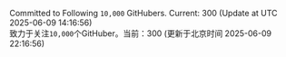 Committed to Following `10,000` GitHubers. Current: <!-- FOLLOWING_COUNT -->300<!-- FOLLOWING_COUNT --> (Update at UTC <!-- LAST_UPDATED -->2025-06-09 14:16:56<!-- LAST_UPDATED -->)<br>
致力于关注`10,000`个GitHuber。当前：<!-- FOLLOWING_COUNT -->300<!-- FOLLOWING_COUNT --> (更新于北京时间 <!-- LAST_UPDATED_CST -->2025-06-09 22:16:56<!-- LAST_UPDATED_CST -->)
